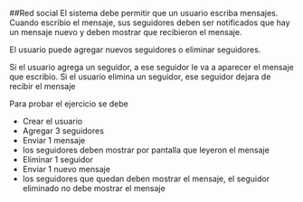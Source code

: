 ##Red social
El sistema debe permitir que un usuario escriba mensajes. Cuando escribio el mensaje, sus seguidores deben ser notificados que hay un mensaje nuevo y deben mostrar que recibieron el mensaje.

El usuario puede agregar nuevos seguidores o eliminar seguidores.

Si el usuario agrega un seguidor, a ese seguidor le va a aparecer el mensaje que escribio. Si el usuario elimina un seguidor, ese seguidor dejara de recibir el mensaje

Para probar el ejercicio se debe

* Crear el usuario
* Agregar 3 seguidores
* Enviar 1 mensaje
* los seguidores deben mostrar por pantalla que leyeron el mensaje
* Eliminar 1 seguidor
* Enviar 1 nuevo mensaje
* los seguidores que quedan deben mostrar el mensaje, el seguidor eliminado no debe mostrar el mensaje